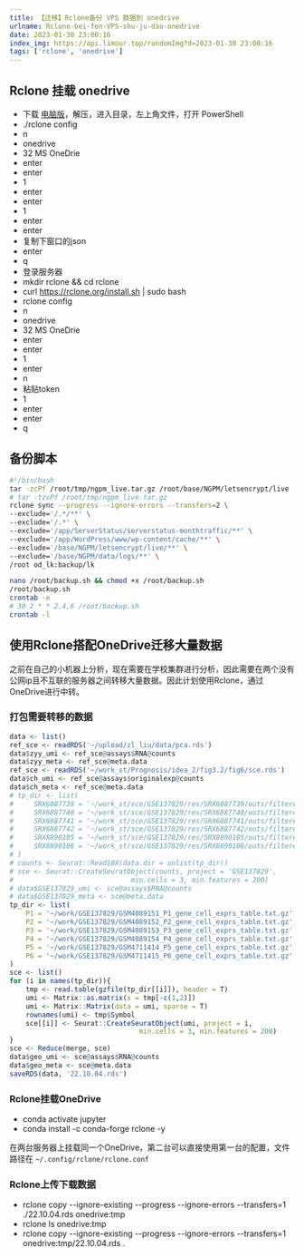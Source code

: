 ```yaml
---
title: 【迁移】Rclone备份 VPS 数据到 onedrive
urlname: Rclone-bei-fen-VPS-shu-ju-dao-onedrive
date: 2023-01-30 23:00:16
index_img: https://api.limour.top/randomImg?d=2023-01-30 23:00:16
tags: ['rclone', 'onedrive']
---
```

## Rclone 挂载 onedrive
+ 下载 [电脑版](https://rclone.org/downloads)，解压，进入目录，左上角文件，打开 PowerShell
+ ./rclone config
+ n
+ onedrive
+ 32 MS OneDrie
+ enter
+ enter
+ 1
+ enter
+ enter
+ 1
+ enter
+ enter
+ 复制下窗口的json
+ enter
+ q
+ 登录服务器
+ mkdir rclone && cd rclone
+ curl https://rclone.org/install.sh | sudo bash
+ rclone config
+ n
+ onedrive
+ 32 MS OneDrie
+ enter
+ enter
+ 1
+ enter
+ n
+ 粘贴token
+ 1
+ enter
+ enter
+ q
## 备份脚本
```bash
#!/bin/bash
tar -zcPf /root/tmp/ngpm_live.tar.gz /root/base/NGPM/letsencrypt/live
# tar -tzvPf /root/tmp/ngpm_live.tar.gz
rclone sync --progress --ignore-errors --transfers=2 \
--exclude='/.*/**' \
--exclude='/.*' \
--exclude='/app/ServerStatus/serverstatus-monthtraffic/**' \
--exclude='/app/WordPress/www/wp-content/cache/**' \
--exclude='/base/NGPM/letsencrypt/live/**' \
--exclude='/base/NGPM/data/logs/**' \
/root od_lk:backup/lk 
```
```bash
nano /root/backup.sh && chmod +x /root/backup.sh
/root/backup.sh
crontab -e
# 30 2 * * 2,4,6 /root/backup.sh
crontab -l
```
## 使用Rclone搭配OneDrive迁移大量数据
之前在自己的小机器上分析，现在需要在学校集群进行分析，因此需要在两个没有公网ip且不互联的服务器之间转移大量数据。因此计划使用Rclone，通过OneDrive进行中转。

### 打包需要转移的数据

```R
data <- list()
ref_sce <- readRDS('~/upload/zl_liu/data/pca.rds')
data$zyy_umi <- ref_sce@assays$RNA@counts
data$zyy_meta <- ref_sce@meta.data
ref_sce <- readRDS('~/work_st/Prognosis/idea_2/fig3.2/fig6/sce.rds')
data$ch_umi <- ref_sce@assays$originalexp@counts
data$ch_meta <- ref_sce@meta.data
# tp_dir <- list(
#     SRX6887739 = '~/work_st/sce/GSE137829/res/SRX6887739/outs/filtered_feature_bc_matrix',
#     SRX6887740 = '~/work_st/sce/GSE137829/res/SRX6887740/outs/filtered_feature_bc_matrix',
#     SRX6887741 = '~/work_st/sce/GSE137829/res/SRX6887741/outs/filtered_feature_bc_matrix',
#     SRX6887742 = '~/work_st/sce/GSE137829/res/SRX6887742/outs/filtered_feature_bc_matrix',
#     SRX8890105 = '~/work_st/sce/GSE137829/res/SRX8890105/outs/filtered_feature_bc_matrix',
#     SRX8890106 = '~/work_st/sce/GSE137829/res/SRX8890106/outs/filtered_feature_bc_matrix'
# )
# counts <- Seurat::Read10X(data.dir = unlist(tp_dir))
# sce <- Seurat::CreateSeuratObject(counts, project = 'GSE137829',
#                             min.cells = 3, min.features = 200)
# data$GSE137829_umi <- sce@assays$RNA@counts
# data$GSE137829_meta <- sce@meta.data
tp_dir <- list(
    P1 = '~/work/GSE137829/GSM4089151_P1_gene_cell_exprs_table.txt.gz',
    P2 = '~/work/GSE137829/GSM4089152_P2_gene_cell_exprs_table.txt.gz',
    P3 = '~/work/GSE137829/GSM4089153_P3_gene_cell_exprs_table.txt.gz',
    P4 = '~/work/GSE137829/GSM4089154_P4_gene_cell_exprs_table.txt.gz',
    P5 = '~/work/GSE137829/GSM4711414_P5_gene_cell_exprs_table.txt.gz',
    P6 = '~/work/GSE137829/GSM4711415_P6_gene_cell_exprs_table.txt.gz'
)
sce <- list()
for (i in names(tp_dir)){
    tmp <- read.table(gzfile(tp_dir[[i]]), header = T)
    umi <- Matrix::as.matrix(x = tmp[-c(1,2)])
    umi <- Matrix::Matrix(data = umi, sparse = T)
    rownames(umi) <- tmp$Symbol
    sce[[i]] <- Seurat::CreateSeuratObject(umi, project = i,
                                min.cells = 3, min.features = 200)
}
sce <- Reduce(merge, sce)
data$geo_umi <- sce@assays$RNA@counts
data$geo_meta <- sce@meta.data
saveRDS(data, '22.10.04.rds')
```

### Rclone挂载OneDrive

*   conda activate jupyter
*   conda install -c conda-forge rclone -y

在两台服务器上挂载同一个OneDrive，第二台可以直接使用第一台的配置，文件路径在 `~/.config/rclone/rclone.conf`

### Rclone上传下载数据

*   rclone copy --ignore-existing --progress --ignore-errors --transfers=1 ./22.10.04.rds onedrive:tmp
*   rclone ls onedrive:tmp
*   rclone copy --ignore-existing --progress --ignore-errors --transfers=1 onedrive:tmp/22.10.04.rds .